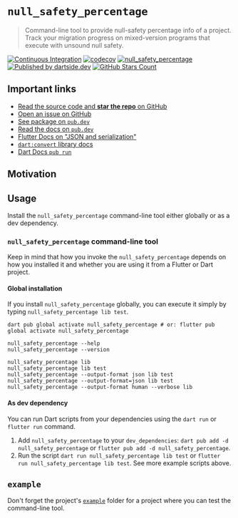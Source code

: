 # `null_safety_percentage`

> Command-line tool to provide null-safety percentage info of a project. Track your migration progress on mixed-version programs that execute with unsound null safety.

[![Continuous Integration](https://github.com/dartsidedev/null_safety_percentage/workflows/Continuous%20Integration/badge.svg?branch=main)](https://github.com/dartsidedev/null_safety_percentage/actions) [![codecov](https://codecov.io/gh/dartsidedev/null_safety_percentage/branch/main/graph/badge.svg)](https://codecov.io/gh/dartsidedev/null_safety_percentage) [![null_safety_percentage](https://img.shields.io/pub/v/null_safety_percentage?label=null_safety_percentage&logo=dart)](https://pub.dev/packages/null_safety_percentage 'See null_safety_percentage package info on pub.dev') [![Published by dartside.dev](https://img.shields.io/static/v1?label=Published%20by&message=dartside.dev&logo=dart&logoWidth=30&color=40C4FF&labelColor=1d599b&labelWidth=100)](https://pub.dev/publishers/dartside.dev/packages) [![GitHub Stars Count](https://img.shields.io/github/stars/dartsidedev/null_safety_percentage?logo=github)](https://github.com/dartsidedev/null_safety_percentage 'Star me on GitHub!')

## Important links

* [Read the source code and **star the repo** on GitHub](https://github.com/dartsidedev/null_safety_percentage)
* [Open an issue on GitHub](https://github.com/dartsidedev/null_safety_percentage/issues)
* [See package on `pub.dev`](https://pub.dev/packages/null_safety_percentage)
* [Read the docs on `pub.dev`](https://pub.dev/documentation/null_safety_percentage/latest/)
* [Flutter Docs on "JSON and serialization"](https://flutter.dev/docs/development/data-and-backend/json)
* [`dart:convert` library docs](https://api.dart.dev/stable/2.12.2/dart-convert/dart-convert-library.html)
* [Dart Docs `pub run`](https://dart.dev/tools/pub/cmd/pub-run)

## Motivation

## Usage

Install the `null_safety_percentage` command-line tool either globally or as a dev dependency.

### `null_safety_percentage` command-line tool

Keep in mind that how you invoke the `null_safety_percentage` depends on how you installed it and whether you are using it from a Flutter or Dart project.

#### Global installation

If you install `null_safety_percentage` globally, you can execute it simply by typing `null_safety_percentage lib test`.

```
dart pub global activate null_safety_percentage # or: flutter pub global activate null_safety_percentage

null_safety_percentage --help
null_safety_percentage --version

null_safety_percentage lib
null_safety_percentage lib test
null_safety_percentage --output-format json lib test
null_safety_percentage --output-format=json lib test
null_safety_percentage --output-format human --verbose lib
```

#### As dev dependency

You can run Dart scripts from your dependencies using the `dart run` or `flutter run` command.

1. Add `null_safety_percentage` to your `dev_dependencies`: `dart pub add -d null_safety_percentage` or `flutter pub add -d null_safety_percentage`.
2. Run the script `dart run null_safety_percentage lib test` or `flutter run null_safety_percentage lib test`. See more example scripts above.

## `example`

Don't forget the project's [`example`](https://github.com/dartsidedev/null_safety_percentage/tree/master/example) folder for a project where you can test the command-line tool.
